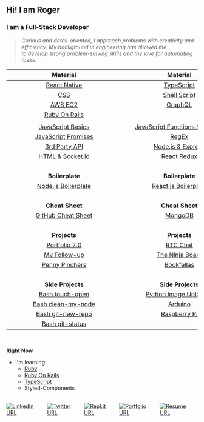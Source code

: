 ## Hi! I am Roger

### I am a Full-Stack Developer

> _<span>Curious and detail-oriented, I approach problems with creativity and efficiency. My background in engineering has allowed me <br/>to develop strong problem-solving skills and the love for automating tasks.</span>_

|                                                                                                                                                                                                    **Material**                                                                                                                                                                                                    |                                                                                                                                                                                                    **Material**                                                                                                                                                                                                    |                                                                                                                                                                                                    **Material**                                                                                                                                                                                                    |
| :----------------------------------------------------------------------------------------------------------------------------------------------------------------------------------------------------------------------------------------------------------------------------------------------------------------------------------------------------------------------------------------------------------------: | :----------------------------------------------------------------------------------------------------------------------------------------------------------------------------------------------------------------------------------------------------------------------------------------------------------------------------------------------------------------------------------------------------------------: | :----------------------------------------------------------------------------------------------------------------------------------------------------------------------------------------------------------------------------------------------------------------------------------------------------------------------------------------------------------------------------------------------------------------: |
|                                                                                                                                                                          [React Native](https://github.com/Roger-Takeshita/React-Native)                                                                                                                                                                           |                                                                                                                                                                            [TypeScript](https://github.com/Roger-Takeshita/TypeScript)                                                                                                                                                                             |                                                                                                                                                                                [Python](https://github.com/Roger-Takeshita/Python)                                                                                                                                                                                 |
|                                                                                                                                                                                   [CSS](https://github.com/Roger-Takeshita/CSS)                                                                                                                                                                                    |                                                                                                                                                                          [Shell Script](https://github.com/Roger-Takeshita/Shell-Script)                                                                                                                                                                           |                                                                                                                                                                 [Django REST Framework](https://github.com/Roger-Takeshita/Django_REST_Framework)                                                                                                                                                                  |
|                                                                                                                                                                               [AWS EC2](https://github.com/Roger-Takeshita/AWS_EC2)                                                                                                                                                                                |                                                                                                                                                                               [GraphQL](https://github.com/Roger-Takeshita/GraphQL)                                                                                                                                                                                |                                                                                                                                                                     [Ruby](https://github.com/Roger-Takeshita/Ruby/tree/main/001_Full_Course)                                                                                                                                                                      |
|                                                                                                                                                                         [Ruby On Rails](https://github.com/Roger-Takeshita/Ruby_On_Rails)                                                                                                                                                                          |                                                                                                                                                                                                                                                                                                                                                                                                                    |                                                                                                                                                                                                                                                                                                                                                                                                                    |
|                                                                                                                                                                                                                                                                                                                                                                                                                    |                                                                                                                                                                                                                                                                                                                                                                                                                    |                                                                                                                                                                                                                                                                                                                                                                                                                    |
|                                                                                                                                                  [JavaScript Basics](https://github.com/Roger-Takeshita/Bootcamp-Software-Engineer/W01D02_Intro_JS_Data_Types.md)                                                                                                                                                  |                                                                                                                                            [JavaScript Functions & Objects](https://github.com/Roger-Takeshita/Bootcamp-Software-Engineer/W01D03_Functions_Objects.md)                                                                                                                                             |                                                                                                                                             [JavaScript Callback & Classes](https://github.com/Roger-Takeshita/Bootcamp-Software-Engineer/W02D02_Callback_Classes.md)                                                                                                                                              |
|                                                                                                                                              [JavaScript Promises](https://github.com/Roger-Takeshita/Bootcamp-Software-Engineer/W05D02_JS_Promises_Producing_API.md)                                                                                                                                              |                                                                                                                                                          [RegEx](https://github.com/Roger-Takeshita/Bootcamp-Software-Engineer/W06D02_RegExp_Summary.md)                                                                                                                                                           |                                                                                                                                                             [AJAX](https://github.com/Roger-Takeshita/Bootcamp-Software-Engineer/W05D04_AJAX_APIs.md)                                                                                                                                                              |
|                                                                                                                                                  [3rd Party API](https://github.com/Roger-Takeshita/Bootcamp-Software-Engineer/W05D01_Consuming_3rd_Party_API.md)                                                                                                                                                  |                                                                                                                                                [Node.js & Express](https://github.com/Roger-Takeshita/Bootcamp-Software-Engineer/W04D01_Full-Stack_Node_Express.md)                                                                                                                                                |                                                                                                                                                           [Express Oauth](https://github.com/Roger-Takeshita/Bootcamp-Software-Engineer/W05D03_OAuth.md)                                                                                                                                                           |
|                                                                                                                                                   [HTML & Socket.io](https://github.com/Roger-Takeshita/Bootcamp-Software-Engineer/W05D05_Realtime_Socket.io.md)                                                                                                                                                   |                                                                                                                                                         [React Redux](https://github.com/Roger-Takeshita/Bootcamp-Software-Engineer/W11D04_React_Redux.md)                                                                                                                                                         |                                                                                                                                                                                                                                                                                                                                                                                                                    |
|                                                                                                                                                                                                       &nbsp;                                                                                                                                                                                                       |                                                                                                                                                                                                       &nbsp;                                                                                                                                                                                                       |                                                                                                                                                                                                       &nbsp;                                                                                                                                                                                                       |
|                                                                                                                                                                                                  **Boilerplate**                                                                                                                                                                                                   |                                                                                                                                                                                                  **Boilerplate**                                                                                                                                                                                                   |                                                                                                                                                                                                  **Boilerplate**                                                                                                                                                                                                   |
|                                                                                                                                                                   [Node.js Boilerplate](https://github.com/Roger-Takeshita/Node.js_Boilerplate)                                                                                                                                                                    |                                                                                                                                                                    [React.js Boilerplate](https://github.com/Roger-Takeshita/React_Boilerplate)                                                                                                                                                                    |                                                                                                                                                                [GraphQL Boilerplate](https://github.com/Roger-Takeshita/GraphQL-Prisma-Boilerplate)                                                                                                                                                                |
|                                                                                                                                                                                                       &nbsp;                                                                                                                                                                                                       |                                                                                                                                                                                                       &nbsp;                                                                                                                                                                                                       |                                                                                                                                                                                                       &nbsp;                                                                                                                                                                                                       |
|                                                                                                                                                                                                  **Cheat Sheet**                                                                                                                                                                                                   |                                                                                                                                                                                                  **Cheat Sheet**                                                                                                                                                                                                   |                                                                                                                                                                                                  **Cheat Sheet**                                                                                                                                                                                                   |
|                                                                                                                                                                          [GitHub Cheat Sheet](https://github.com/Roger-Takeshita/GitHub)                                                                                                                                                                           |                                                                                                                                                 [MongoDB](https://github.com/Roger-Takeshita/Bootcamp-Software-Engineer/blob/master/W04D03_MongoDB_Cheat_Sheet.md)                                                                                                                                                 |                                                                                                                                                                                   [SQL](https://github.com/Roger-Takeshita/SQL)                                                                                                                                                                                    |
|                                                                                                                                                                                                       &nbsp;                                                                                                                                                                                                       |                                                                                                                                                                                                       &nbsp;                                                                                                                                                                                                       |                                                                                                                                                                                                       &nbsp;                                                                                                                                                                                                       |
|                                                                                                                                                                                                    **Projects**                                                                                                                                                                                                    |                                                                                                                                                                                                    **Projects**                                                                                                                                                                                                    |                                                                                                                                                                                                    **Projects**                                                                                                                                                                                                    |
|                                                                                                                                                                         [Portfolio 2.0](https://github.com/Roger-Takeshita/portfolio_2.0)                                                                                                                                                                          |                                                                                                                                                                              [RTC Chat](https://github.com/Roger-Takeshita/Socket.io)                                                                                                                                                                              |                                                                                                                                                                               [iCheats](https://github.com/Roger-Takeshita/iCheats)                                                                                                                                                                                |
|                                                                                                                                                                           [My Follow-up](https://github.com/Roger-Takeshita/MyFollowUp)                                                                                                                                                                            |                                                                                                                                                           [The Ninja Board](https://github.com/Roger-Takeshita/Mintbean_Hackathons_JS_Bootcamp_Olympics)                                                                                                                                                           |                                                                                                                                                                         [Minesweeper](https://github.com/Roger-Takeshita/game-minesweeper)                                                                                                                                                                         |
|                                                                                                                                                                        [Penny Pinchers](https://github.com/Roger-Takeshita/Penny-Pinchers)                                                                                                                                                                         |                                                                                                                                                                            [Bookfellas](https://github.com/Roger-Takeshita/book-fellas)                                                                                                                                                                            |                                                                                                                                                                                                                                                                                                                                                                                                                    |
| &nbsp;&nbsp;&nbsp;&nbsp;&nbsp;&nbsp;&nbsp;&nbsp;&nbsp;&nbsp;&nbsp;&nbsp;&nbsp;&nbsp;&nbsp;&nbsp;&nbsp;&nbsp;&nbsp;&nbsp;&nbsp;&nbsp;&nbsp;&nbsp;&nbsp;&nbsp;&nbsp;&nbsp;&nbsp;&nbsp;&nbsp;&nbsp;&nbsp;&nbsp;&nbsp;&nbsp;&nbsp;&nbsp;&nbsp;&nbsp;&nbsp;&nbsp;&nbsp;&nbsp;&nbsp;&nbsp;&nbsp;&nbsp;&nbsp;&nbsp;&nbsp;&nbsp;&nbsp;&nbsp;&nbsp;&nbsp;&nbsp;&nbsp;&nbsp;&nbsp;&nbsp;&nbsp;&nbsp;&nbsp;&nbsp;&nbsp;&nbsp; | &nbsp;&nbsp;&nbsp;&nbsp;&nbsp;&nbsp;&nbsp;&nbsp;&nbsp;&nbsp;&nbsp;&nbsp;&nbsp;&nbsp;&nbsp;&nbsp;&nbsp;&nbsp;&nbsp;&nbsp;&nbsp;&nbsp;&nbsp;&nbsp;&nbsp;&nbsp;&nbsp;&nbsp;&nbsp;&nbsp;&nbsp;&nbsp;&nbsp;&nbsp;&nbsp;&nbsp;&nbsp;&nbsp;&nbsp;&nbsp;&nbsp;&nbsp;&nbsp;&nbsp;&nbsp;&nbsp;&nbsp;&nbsp;&nbsp;&nbsp;&nbsp;&nbsp;&nbsp;&nbsp;&nbsp;&nbsp;&nbsp;&nbsp;&nbsp;&nbsp;&nbsp;&nbsp;&nbsp;&nbsp;&nbsp;&nbsp;&nbsp; | &nbsp;&nbsp;&nbsp;&nbsp;&nbsp;&nbsp;&nbsp;&nbsp;&nbsp;&nbsp;&nbsp;&nbsp;&nbsp;&nbsp;&nbsp;&nbsp;&nbsp;&nbsp;&nbsp;&nbsp;&nbsp;&nbsp;&nbsp;&nbsp;&nbsp;&nbsp;&nbsp;&nbsp;&nbsp;&nbsp;&nbsp;&nbsp;&nbsp;&nbsp;&nbsp;&nbsp;&nbsp;&nbsp;&nbsp;&nbsp;&nbsp;&nbsp;&nbsp;&nbsp;&nbsp;&nbsp;&nbsp;&nbsp;&nbsp;&nbsp;&nbsp;&nbsp;&nbsp;&nbsp;&nbsp;&nbsp;&nbsp;&nbsp;&nbsp;&nbsp;&nbsp;&nbsp;&nbsp;&nbsp;&nbsp;&nbsp;&nbsp; |
|                                                                                                                                                                                                 **Side Projects**                                                                                                                                                                                                  |                                                                                                                                                                                                 **Side Projects**                                                                                                                                                                                                  |                                                                                                                                                                                                 **Side Projects**                                                                                                                                                                                                  |
|                                                                                                                                                         [Bash touch-open](https://github.com/Roger-Takeshita/Shell-Script/blob/master/Scripts/touch-open)                                                                                                                                                          |                                                                                                                                                          [Python Image Uploader](https://github.com/Roger-Takeshita/Python/tree/master/11_Scripts/Imgur)                                                                                                                                                           |                                                                                                                                                                        [Diablo II Bot](https://github.com/Roger-Takeshita/Kolbot-RogerThat)                                                                                                                                                                        |
|                                                                                                                                                      [Bash clean-my-node](https://github.com/Roger-Takeshita/Shell-Script/blob/master/Scripts/clean-my-node)                                                                                                                                                       |                                                                                                                                                                               [Arduino](https://github.com/Roger-Takeshita/Arduino)                                                                                                                                                                                |                                                                                                                                                                   [Firebase Telegram](https://github.com/Roger-Takeshita/Firebase_Diablo_II_Bot)                                                                                                                                                                   |
|                                                                                                                                                       [Bash git-new-repo](https://github.com/Roger-Takeshita/Shell-Script/blob/master/Scripts/git-new-repo)                                                                                                                                                        |                                                                                                                                                                          [Raspberry Pi](https://github.com/Roger-Takeshita/Raspberry-Pi)                                                                                                                                                                           |                                                                                                                                                                            [AuthoHotKey](https://github.com/Roger-Takeshita/AutoHotKey)                                                                                                                                                                            |
|                                                                                                                                                         [Bash git-status](https://github.com/Roger-Takeshita/Shell-Script/blob/master/Scripts/git-status)                                                                                                                                                          |                                                                                                                                                                                                                                                                                                                                                                                                                    |                                                                                                                                                                                                                                                                                                                                                                                                                    |

<br/>

**Right Now**

- I'm learning:
  - [Ruby](https://github.com/Roger-Takeshita/Ruby/tree/main/001_Full_Course)
  - [Ruby On Rails](https://github.com/Roger-Takeshita/Ruby_On_Rails)
  - [TypeScript](https://github.com/Roger-Takeshita/TypeScript)
  - Styled-Components

<br/>
<div style="display: flex;">
  <a href="https://www.linkedin.com/in/roger-takeshita" target="_blank">
      <img alt="LinkedIn URL" src="https://img.shields.io/badge/-Roger&hyphen;Takeshita-grey?style=flat-square&logo=Linkedin&logoColor=blue">
  </a>
  <a style="margin-left: 5px;" href="https://twitter.com/RogerTakeshita" target="_blank">
      <img alt="Twitter URL" src="https://img.shields.io/badge/-@RogerTakeshita-grey?style=flat-square&logo=Twitter&logoColor=blue">
  </a>
  <a style="margin-left: 5px;" href="https://repl.it/@rogertakeshita" target="_blank">
      <img alt="Repl.it URL" src="https://img.shields.io/badge/-@RogerTakeshita-grey?style=flat-square&logo=Repl.it&logoColor=999999">
  </a>
  <a style="margin-left: 5px;" href="http://rogertakeshita.com" target="_blank">
      <img alt="Portfolio URL" src="https://img.shields.io/badge/-Portfolio-grey?style=flat-square&logo=Safari&logoColor=lightblue">
  </a>
  <a style="margin-left: 5px;" href="https://www.rogertakeshita.com/Resume_-_Roger_Takeshita.pdf" target="_blank">
      <img alt="Resume URL" src="https://img.shields.io/badge/-Resume-grey?style=flat-square&logo=Adobe%20Acrobat%20Reader&logoColor=red">
  </a>
</a>
</div>
